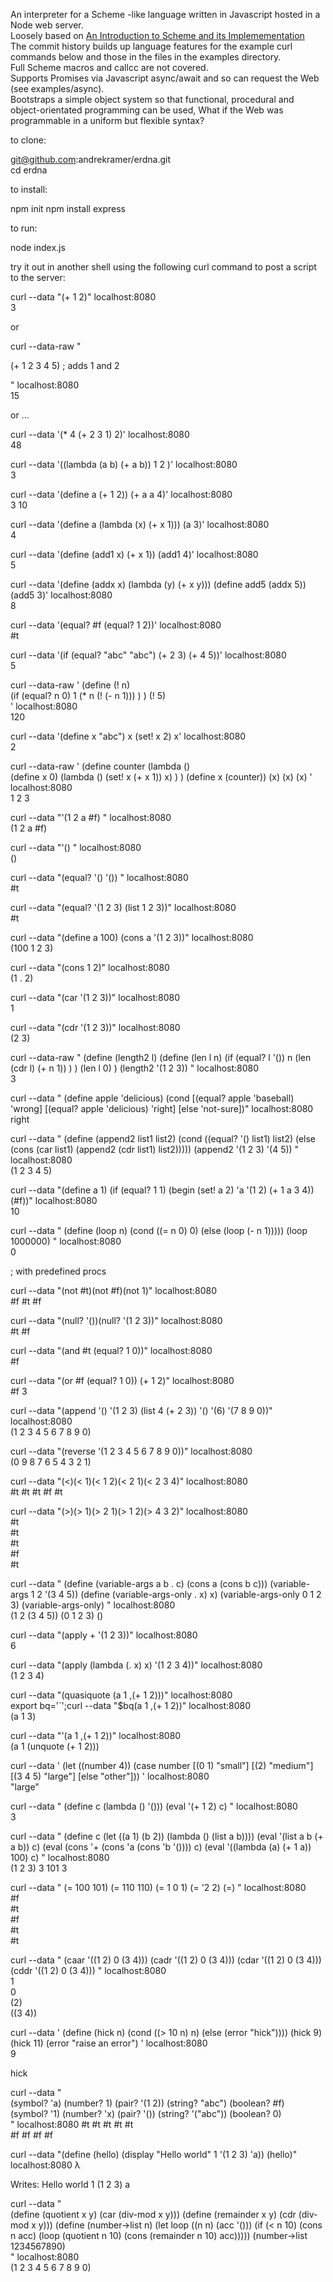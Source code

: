 An interpreter for a Scheme -like language written in Javascript hosted in a Node web server.  
Loosely based on
[An Introduction to Scheme and its Implemementation](https://docs.scheme.org/schintro/schintro_toc.html)  
The commit history builds up language features for the example curl commands below
and those in the files in the examples directory.  
Full Scheme macros and callcc are not covered.  
Supports Promises via Javascript async/await and so can request the Web (see examples/async).  
Bootstraps a simple object system so that functional, procedural and object-orientated programming can be used,
What if the Web was programmable in a uniform but flexible syntax?

to clone:

git@github.com:andrekramer/erdna.git  
cd erdna

to install:

npm init
npm install express

to run:

node index.js

try it out in another shell using the following curl command to post a script to the server:

curl --data "(+ 1 2)" localhost:8080    
3 

or 

curl --data-raw " 

 (+ 1 2 3 4 5) ; adds 1 and 2 

" localhost:8080    
15

or ...

curl --data '(* 4 (+ 2 3 1) 2)'  localhost:8080    
48

curl --data '((lambda (a b) (+ a b)) 1 2 )'  localhost:8080    
3

curl --data '(define a (+ 1 2)) (+ a a 4)' localhost:8080    
3
10

curl --data '(define a (lambda (x) (+ x 1))) (a 3)' localhost:8080  
4

curl --data '(define (add1 x) (+ x 1)) (add1 4)' localhost:8080  
5

curl --data '(define (addx x) (lambda (y) (+ x y))) 
(define add5 (addx 5)) (add5 3)' localhost:8080  
8

curl --data '(equal? #f (equal? 1 2))' localhost:8080  
#t

curl --data '(if (equal? "abc" "abc") (+ 2 3) (+ 4 5))' localhost:8080  
5

curl --data-raw '
  (define (! n)   
    (if (equal? n 0) 
      1
      (* n (! (- n 1)))
    )
  )
  (! 5)   
' localhost:8080  
120

curl --data '(define x "abc") x (set! x 2) x' localhost:8080  
2

curl --data-raw '
(define counter (lambda ()  
  (define x 0)
  (lambda () (set! x (+ x 1)) x)
 )
)
(define x (counter))
(x)
(x)
(x)
' localhost:8080  
1
2
3

curl --data "'(1 2 a #f) " localhost:8080  
(1 2 a #f) 

curl --data "'() " localhost:8080  
()

curl --data "(equal? '() '()) " localhost:8080  
#t

curl --data "(equal? '(1 2 3) (list 1 2 3))" localhost:8080  
#t

curl --data "(define a 100) (cons a '(1 2 3))" localhost:8080  
(100 1 2 3)

curl --data "(cons 1 2)" localhost:8080  
(1 . 2)

curl --data "(car '(1 2 3))" localhost:8080   
1

curl --data "(cdr '(1 2 3))" localhost:8080  
(2 3)

curl --data-raw "
(define (length2 l) 
  (define (len l n) 
    (if (equal? l '()) 
      n 
      (len (cdr l) (+ n 1))
    )
  )
  (len l 0)
)
(length2 '(1 2 3))
" localhost:8080  
3

curl --data "
(define apple 'delicious) 
(cond 
  [(equal? apple 'baseball) 'wrong]
  [(equal? apple 'delicious) 'right]
  [else 'not-sure])" localhost:8080  
right

curl --data "
(define (append2 list1 list2)
  (cond ((equal? '() list1)
         list2)
        (else
         (cons (car list1)
               (append2 (cdr list1) list2)))))
(append2 '(1 2 3) '(4 5))
" localhost:8080  
(1 2 3 4 5)

curl --data "(define a 1) (if (equal? 1 1) (begin (set! a 2) 'a '(1 2) (+ 1 a  3 4)) (#f))" localhost:8080  
10

curl --data "
(define (loop n) 
   (cond ((= n 0) 0)
         (else (loop (- n 1)))))
(loop 1000000)
" localhost:8080  
0

; with predefined procs 

curl --data "(not #t)(not #f)(not 1)" localhost:8080  
#f
#t
#f

curl --data "(null? '())(null? '(1 2 3))" localhost:8080  
#t
#f

curl --data "(and #t (equal? 1 0))" localhost:8080  
#f

curl --data "(or #f (equal? 1 0)) (+ 1 2)"  localhost:8080   
#f
3

curl --data "(append '() '(1 2 3) (list 4 (+ 2 3)) '() '(6) '(7 8 9 0))" localhost:8080  
(1 2 3 4 5 6 7 8 9 0)

curl --data "(reverse '(1 2 3 4 5 6 7 8 9 0))" localhost:8080  
(0 9 8 7 6 5 4 3 2 1)

curl --data "(<)(< 1)(< 1 2)(< 2 1)(< 2 3 4)"  localhost:8080  
#t
#t
#t
#f
#t

curl --data "(>)(> 1)(> 2 1)(> 1 2)(> 4 3 2)"  localhost:8080  
#t  
#t  
#t  
#f  
#t  

curl --data "
(define (variable-args a b . c) (cons a (cons b c)))
(variable-args 1 2 '(3 4 5))
(define (variable-args-only . x) x)
(variable-args-only  0 1 2 3)
(variable-args-only)
"  localhost:8080  
(1 2 (3 4 5))
(0 1 2 3)
()

curl --data "(apply + '(1 2 3))" localhost:8080  
6

curl --data "(apply (lambda (. x) x) '(1 2 3 4))" localhost:8080  
(1 2 3 4)

curl --data "(quasiquote (a 1 ,(+ 1 2)))" localhost:8080  
export bq='`';curl --data "$bq(a 1 ,(+ 1 2))" localhost:8080  
(a 1 3)

curl --data "'(a 1 ,(+ 1 2))" localhost:8080  
(a 1 (unquote (+ 1 2)))


curl --data '
(let ((number 4))
  (case number
    [(0 1) "small"]
    [(2) "medium"]
    [(3 4 5) "large"]
    [else "other"]))
' localhost:8080  
"large"

curl --data "
(define c (lambda () '()))
(eval '(+ 1 2) c)
" localhost:8080  
3

curl --data "
(define c (let ((a 1) (b 2)) (lambda () (list a b))))
(eval '(list a b (+ a b)) c)
(eval (cons '+ (cons 'a (cons 'b '()))) c)
(eval '((lambda (a) (+ 1 a)) 100) c)
" localhost:8080  
(1 2 3)
3
101
3

curl --data "
(= 100 101) (= 110 110) (= 1 0 1) (= '2 2) (=)
" localhost:8080  
#f  
#t  
#f  
#t  
#t  

curl --data "
(caar '((1 2) 0 (3 4)))
(cadr '((1 2) 0 (3 4)))
(cdar '((1 2) 0 (3 4)))
(cddr '((1 2) 0 (3 4)))
" localhost:8080  
1   
0  
(2)  
((3 4))  

curl --data '
(define (hick n) 
  (cond ((> 10 n) n)
    (else (error "hick"))))
(hick 9)
(hick 11)
(error "raise an error")
' localhost:8080  
9  

hick  

curl --data "  
(symbol? 'a) (number? 1) (pair? '(1 2)) (string? \"abc\") (boolean? #f)  
(symbol? '1) (number? 'x) (pair? '()) (string? '(\"abc\")) (boolean? 0)  
" localhost:8080 
#t #t #t #t #t  
#f #f #f #f  

curl --data "(define (hello) (display \"Hello world\" 1 '(1 2 3) 'a)) (hello)" localhost:8080
λ

Writes:
Hello world
1
(1 2 3)
a

curl --data "  
(define (quotient x y) (car (div-mod x y)))
(define (remainder x y) (cdr (div-mod x y)))
(define (number->list n)
  (let loop ((n n)
             (acc '()))
    (if (< n 10)
        (cons n acc)
        (loop (quotient n 10)
              (cons (remainder n 10) acc)))))
(number->list 1234567890)  
" localhost:8080  
(1 2 3 4 5 6 7 8 9 0)

